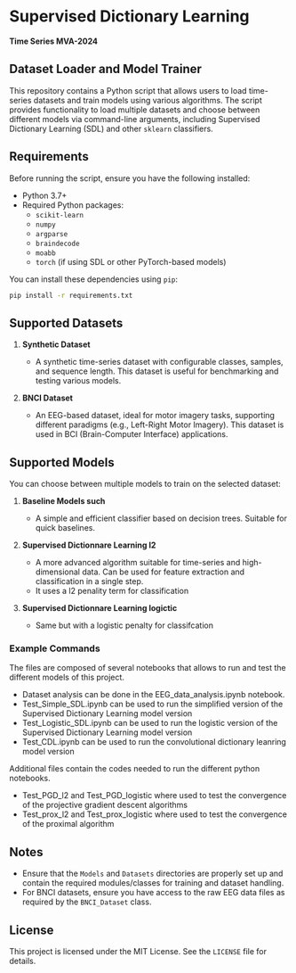 

# Supervised Dictionary Learning  
**Time Series MVA-2024**

## Dataset Loader and Model Trainer

This repository contains a Python script that allows users to load time-series datasets and train models using various algorithms. The script provides functionality to load multiple datasets and choose between different models via command-line arguments, including Supervised Dictionary Learning (SDL) and other `sklearn` classifiers.

## Requirements

Before running the script, ensure you have the following installed:

- Python 3.7+
- Required Python packages:
  - `scikit-learn`
  - `numpy`
  - `argparse`
  - `braindecode`
  - `moabb`
  - `torch` (if using SDL or other PyTorch-based models)
  
You can install these dependencies using `pip`:

```bash
pip install -r requirements.txt
```

## Supported Datasets

1. **Synthetic Dataset**
   - A synthetic time-series dataset with configurable classes, samples, and sequence length. This dataset is useful for benchmarking and testing various models.

2. **BNCI Dataset**
   - An EEG-based dataset, ideal for motor imagery tasks, supporting different paradigms (e.g., Left-Right Motor Imagery). This dataset is used in BCI (Brain-Computer Interface) applications.

## Supported Models

You can choose between multiple models to train on the selected dataset:

1. **Baseline Models such**
   - A simple and efficient classifier based on decision trees. Suitable for quick baselines.

2. **Supervised Dictionnare Learning l2**
   - A more advanced algorithm suitable for time-series and high-dimensional data. Can be used for feature extraction and classification in a single step.
   - It uses a l2 penality term for classification
   
3. **Supervised Dictionnare Learning logictic**
   - Same but with a logistic penalty for classifcation
     
   
### Example Commands
The files are composed of several notebooks that allows to run and test the different models of this project. 
- Dataset analysis can be done in the EEG_data_analysis.ipynb notebook. 
- Test_Simple_SDL.ipynb can be used to run the simplified version of the Supervised Dictionary Learning model version
- Test_Logistic_SDL.ipynb can be used to run the logistic version of the Supervised Dictionary Learning model version
- Test_CDL.ipynb can be used to run the convolutional dictionary leanring model version

Additional files contain the codes needed to run the different python notebooks. 
- Test_PGD_l2 and Test_PGD_logistic where used to test the convergence of the projective gradient descent algorithms
- Test_prox_l2 and Test_prox_logistic where used to test the convergence of the proximal algorithm

## Notes

- Ensure that the `Models` and `Datasets` directories are properly set up and contain the required modules/classes for training and dataset handling.
- For BNCI datasets, ensure you have access to the raw EEG data files as required by the `BNCI_Dataset` class.

## License

This project is licensed under the MIT License. See the `LICENSE` file for details.


